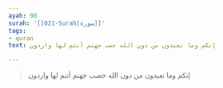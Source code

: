 ```yaml
---
ayah: 98
surah: '[[021-Surah|سورة]]'
tags:
- quran
text: إنكم وما تعبدون من دون الله حصب جهنم أنتم لها واردون

---
```

> إنكم وما تعبدون من دون الله حصب جهنم أنتم لها واردون
